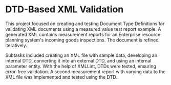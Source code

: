 # DTD-Based XML Validation

This project focused on creating and testing Document Type Definitions for validating XML documents using a measured value test report example. A generated XML contains measurement reports for an Enterprise resource planning system's incoming goods inspections. The document is refined iteratively.

Subtasks included creating an XML file with sample data, developing an internal DTD, converting it into an external DTD, and using an internal parameter entity. With the help of XMLLint, DTDs were tested, ensuring error-free validation. A second measurement report with varying data to the XML file was implemented and tested using the DTD.
